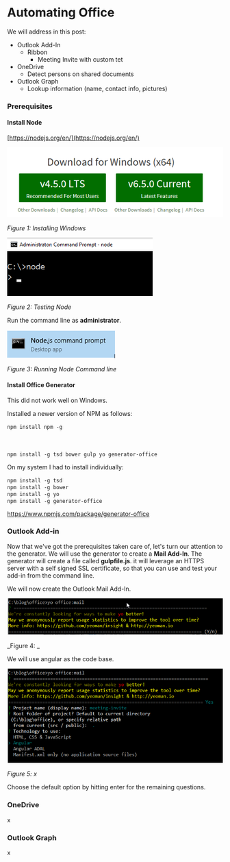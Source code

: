 
# Automating Office

We will address in this post:

- Outlook Add-In
	- Ribbon
		- Meeting Invite with custom tet
- OneDrive
	- Detect persons on shared documents
- Outlook Graph
	- Lookup information (name, contact info, pictures)

### Prerequisites

#### Install Node

[https://nodejs.org/en/](https://nodejs.org/en/)

![](./images/snap00001.png)

_Figure 1: Installing Windows_

![](./images/snap0002.png)

_Figure 2: Testing Node_

Run the command line as **administrator**.

![](./images/snap0003.png)

_Figure 3: Running Node Command line_


#### Install Office Generator

This did not work well on Windows.

Installed a newer version of NPM as follows:


    npm install npm -g



    npm install -g tsd bower gulp yo generator-office

On my system I had to install individually:
    
    npm install -g tsd
    npm install -g bower
    npm install -g yo
    npm install -g generator-office
    


[https://www.npmjs.com/package/generator-office ](https://www.npmjs.com/package/generator-office )



### Outlook Add-in

Now that we've got the prerequisites taken care of, let's turn our attention to the generator. We will use the generator to create a **Mail Add-In**. The generator will create a file called **gulpfile.js**. it will leverage an HTTPS server with a self signed SSL certificate, so that you can use and test your add-in from the command line.

We will now create the Outlook Mail Add-In.

![](./images/snap0004.png)

_Figure 4: _

We will use angular as the code base.


![](./images/snap0005.png)

_Figure 5:  x_

Choose the default option by hitting enter for the remaining questions.



### OneDrive

x

### Outlook Graph

x
